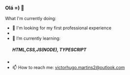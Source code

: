 ### Olá =) 👋

<!--
**nVictorHugo/nVictorHugo** is a ✨ _special_ ✨ repository because its `README.md` (this file) appears on your GitHub profile.
-->
What I'm currently doing:

- 🔭 I'm looking for my first professional experience
- 
- 🌱 I’m currently learning: <h5>HTML,CSS,JS(NODE), TYPESCRIPT</h5>
- 
- 📫 How to reach me: <a>victorhugo.martins2@outlook.com</a>
